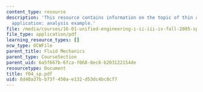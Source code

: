```yaml
---
content_type: resource
description: 'This resource contains information on the topic of thin airfoil theory
  application: analysis example.'
file: /media/courses/16-01-unified-engineering-i-ii-iii-iv-fall-2005-spring-2006/8d40a37bb73f450ae132d53dc4bc8cf7_f04_sp.pdf
file_type: application/pdf
learning_resource_types: []
ocw_type: OCWFile
parent_title: Fluid Mechanics
parent_type: CourseSection
parent_uid: 6a5f667b-6fca-f068-0ec8-b203122154de
resourcetype: Document
title: f04_sp.pdf
uid: 8d40a37b-b73f-450a-e132-d53dc4bc8cf7
---
```

